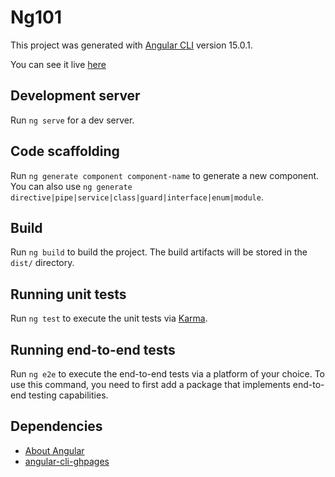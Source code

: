 # Ng101

This project was generated with [Angular CLI](https://github.com/angular/angular-cli) version 15.0.1.

You can see it live [here](https://ca0v.github.io/ng-lab/)

## Development server

Run `ng serve` for a dev server.

## Code scaffolding

Run `ng generate component component-name` to generate a new component. You can also use `ng generate directive|pipe|service|class|guard|interface|enum|module`.

## Build

Run `ng build` to build the project. The build artifacts will be stored in the `dist/` directory.

## Running unit tests

Run `ng test` to execute the unit tests via [Karma](https://karma-runner.github.io).

## Running end-to-end tests

Run `ng e2e` to execute the end-to-end tests via a platform of your choice. To use this command, you need to first add a package that implements end-to-end testing capabilities.

## Dependencies

* [About Angular](https://ca0v.github.io/ng-lab/)
* [angular-cli-ghpages](https://www.npmjs.com/package/angular-cli-ghpages)
